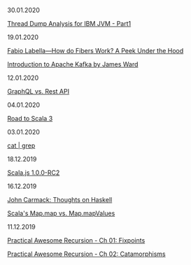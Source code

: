 30.01.2020

[Thread Dump Analysis for IBM JVM - Part1](https://www.youtube.com/watch?v=YQgmF8I-zhk)

19.01.2020

[Fabio Labella—How do Fibers Work? A Peek Under the Hood](https://www.youtube.com/watch?v=x5_MmZVLiSM)

[Introduction to Apache Kafka by James Ward](https://www.youtube.com/watch?v=UEg40Te8pnE)

12.01.2020

[GraphQL vs. Rest API](https://medium.com/swlh/graphql-vs-rest-api-architecture-3b95a77512f5)

04.01.2020

[Road to Scala 3](https://www.scala-lang.org/2019/12/18/road-to-scala-3.html)

03.01.2020

[cat | grep](https://www.youtube.com/watch?v=82NBMvx6vFY)

18.12.2019

[Scala.js 1.0.0-RC2](https://www.scala-js.org/news/2019/12/13/announcing-scalajs-1.0.0-RC2/)

16.12.2019

[John Carmack: Thoughts on Haskell](http://functionaltalks.org/2013/08/26/john-carmack-thoughts-on-haskell/)

[Scala's Map.map vs. Map.mapValues](https://blog.bruchez.name/2013/02/mapmap-vs-mapmapvalues.html)

11.12.2019

[Practical Awesome Recursion - Ch 01: Fixpoints](https://japgolly.blogspot.com/2017/11/practical-awesome-recursion-ch-01.html)

[Practical Awesome Recursion - Ch 02: Catamorphisms](https://japgolly.blogspot.com/2017/12/practical-awesome-recursion-ch-02.html)

